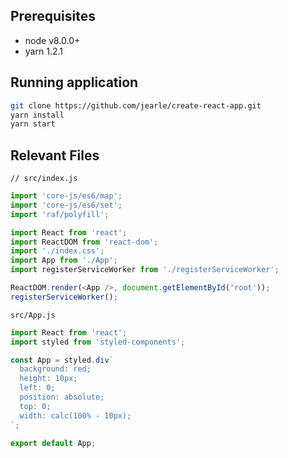 ## Prerequisites
+ node v8.0.0+
+ yarn 1.2.1

## Running application

```bash
git clone https://github.com/jearle/create-react-app.git
yarn install
yarn start
```

## Relevant Files

`// src/index.js`

```js
import 'core-js/es6/map';
import 'core-js/es6/set';
import 'raf/polyfill';

import React from 'react';
import ReactDOM from 'react-dom';
import './index.css';
import App from './App';
import registerServiceWorker from './registerServiceWorker';

ReactDOM.render(<App />, document.getElementById('root'));
registerServiceWorker();

```

`src/App.js`

```js
import React from 'react';
import styled from 'styled-components';

const App = styled.div`
  background: red;
  height: 10px;
  left: 0;
  position: absolute;
  top: 0;
  width: calc(100% - 10px);
`;

export default App;

```